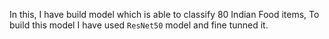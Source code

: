 In this, I have build model which is able to classify 80 Indian Food items, To build this model I have used `ResNet50` model and fine tunned it.
